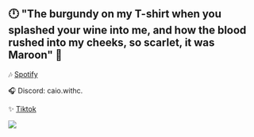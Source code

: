 ## 🕛 "The burgundy on my T-shirt when you splashed your wine into me, and how the blood rushed into my cheeks, so scarlet, it was Maroon" 🍷

🎶 [Spotify](https://open.spotify.com/user/12181855660?si=9b7a604e18aa4774)

🎧 Discord: caio.withc.

✨ [Tiktok](https://www.tiktok.com/@.pessoa.normal_?lang=pt-BR)

![](https://pbs.twimg.com/media/Fm6pRIYaEAIxvkF.jpg)
